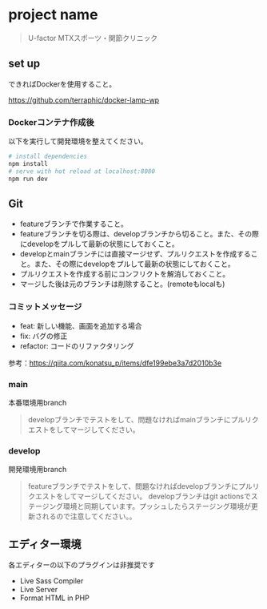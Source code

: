 # project name
> U-factor MTXスポーツ・関節クリニック

## set up
できればDockerを使用すること。

https://github.com/terraphic/docker-lamp-wp
### Dockerコンテナ作成後
以下を実行して開発環境を整えてください。
```bash
# install dependencies
npm install
# serve with hot reload at localhost:8080
npm run dev
```
## Git
- featureブランチで作業すること。
- featureブランチを切る際は、developブランチから切ること。また、その際にdevelopをプルして最新の状態にしておくこと。
- developとmainブランチには直接マージせず、プルリクエストを作成すること。また、その際にdevelopをプルして最新の状態にしておくこと。
- プルリクエストを作成する前にコンフリクトを解消しておくこと。
- マージした後は元のブランチは削除すること。(remoteもlocalも) 
### コミットメッセージ
- feat: 新しい機能、画面を追加する場合
- fix: バグの修正
- refactor: コードのリファクタリング

参考：https://qiita.com/konatsu_p/items/dfe199ebe3a7d2010b3e
### main
本番環境用branch
> developブランチでテストをして、問題なければmainブランチにプルリクエストをしてマージしてください。
### develop
開発環境用branch
> featureブランチでテストをして、問題なければdevelopブランチにプルリクエストをしてマージしてください。
> developブランチはgit actionsでステージング環境と同期しています。プッシュしたらステージング環境が更新されるので注意してください。。

## エディター環境
各エディターの以下のプラグインは非推奨です
- Live Sass Compiler
- Live Server
- Format HTML in PHP
